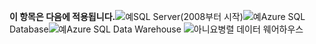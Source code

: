<Token>**이 항목은 다음에 적용됩니다.**![예](media/yes.png)SQL Server(2008부터 시작)![예](media/yes.png)Azure SQL Database![예](media/yes.png)Azure SQL Data Warehouse ![아니요](media/no.png)병렬 데이터 웨어하우스 </Token>

